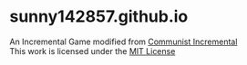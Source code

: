 # sunny142857.github.io
An Incremental Game modified from <a href='https://glitch.com/~communist-incremental'>Communist Incremental</a><br>
This work is licensed under the <a href='https://opensource.org/licenses/MIT'>MIT License</a>
